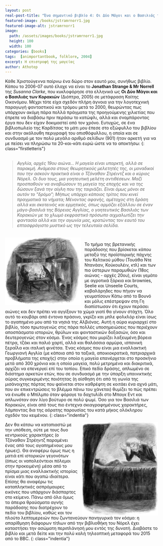 ```yaml
---
layout: post
real-post-title: "Ένα σημαντικό βιβλίο 4: Οι Δύο Μάγοι και ο Βασιλιάς των Κορακιών (Susanna Clarke)"
featured-image: /books/jstramrnorr1.jpg
featured-image-alt: jstramrnorr1
image:
  path: /assets/images/books/jstramrnorr1.jpg
  height: 100
  width: 100
categories: [books]
tags:  [animportantbook, folklore, 2004]
excerpt: Η επιστροφή της μαγείας
author: Athotep
---
```


Κάθε Χριστούγεννα παίρνω ένα δώρο στον εαυτό μου, συνήθως βιβλίο. Κάπου το 2006-07 αυτό έλαχε να είναι το **Jonathan Strange & Mr Norrell** της *Susanna Clarke*, που κυκλοφόρησε στα ελληνικά ως **Οι Δύο Μάγοι και ο Βασιλιάς των Κορακιών** (Διόπτρα, 2005) σε μετάφραση Καίτης Οικονόμου. Μέχρι τότε είχα σχεδόν πλήρη άγνοια για την λογοτεχνική παραγωγή φανταστικού και τρόμου μετά το 2000, θεωρώντας πως υπάρχουν ακόμη πάρα πολλά πράγματα της προηγούμενης χιλιετίας που έπρεπε να διαβάσω πριν περάσω το κατώφλι, αλλά και σνομπάροντας έργα που δεν είχαν δοκιμαστεί από τον χρόνο. Ευτυχώς, σε ένα βιβλιοπωλείο της Καρδίτσας το μάτι μου έπεσε στο εξώφυλλο του βιβλίου και στην ακόλουθη περιγραφή του οπισθόφυλλου, η οποία και σε συνδυασμό με τον πολύ μεγάλο αριθμό σελίδων (901) ήταν αρκετή για να με πείσει να πληρώσω τα 20-και-κάτι ευρώ ώστε να το αποκτήσω:
{: class="firstletteris"}  
<br>

>*Αγγλία, αρχές 19ου αιώνα... Η μαγεία είναι υπαρκτή, αλλά σε παρακμή. Ανάμεσα στους θεωρητικούς μελετητές της, οι μοναδικοί που την ασκούν πρακτικά είναι ο Τζόναθαν Στρέιντζ και ο κύριος Νόρελ. Οι δυο τους, μια γοητευτική μελέτη αντιθέσεων. Μαζί προσπαθούν να αναβιώσουν τη μαγεία της εποχής και να της δώσουν ξανά την αίγλη που της ταιριάζει. Είναι όμως μόνοι σε αυτόν το "δρόμο"; Μήπως υπάρχει κάποιος τρίτος που κινεί πραγματικά τα νήματα; Μένοντας αφανής, αμέτοχος στη δράση αλλά και σκοτεινός και ερμητικός, όπως αρμόζει εξάλλου σε έναν μάγο-βασιλιά της Βόρειας Αγγλίας, ο γοητευτικός Βασιλιάς των Κορακιών με το χλωμό εκφραστικό πρόσωπο αιχμαλωτίζει την φαντασία αλλά και την αγωνία μας, κρατώντας τον εαυτό του επτασφράγιστο μυστικό ως την τελευταία σελίδα.*  
<br>

<img align="left" src="/assets/images/books/jstramrnorr3.jpg" width='250' style="padding: 0px 12px 0px 0px" alt="jstramrnorr3">

Το τμήμα της βρετανικής παράδοσης που βρίσκεται κάπου μεταξύ της προϊστορικής πάχνης του Κελτικού μύθου (Τουάθα Ντε Ντανάαν, Κούκουλέιν, κτλ) και των πιο ύστερων παραμυθιών (18ος αιώνας - αρχές 20ου), είναι γεμάτο με αγροτικά ξόρκια και brownies, Seelie και Unseelie Courts, καβαλάρηδες που πήγαν να γευματίσουν Κάτω από το Βουνό και μόλις επέστρεψαν στη Γη διαπίστωσαν ότι έχουν περάσει αιώνες και δεν πρέπει να αγγίξουν το χώμα γιατί θα γίνουν στάχτη. Όλο αυτό το κουβάρι από έντονα πράσινο, γκρίζο και μπλε φολκλόρ είναι ίσως το αγαπημένο μου από τα νησιά της Αλβιόνας. Αυτή η αύρα κυριαρχεί στο βιβλίο, τόσο πρωτογενώς στις πάρα πολλές υποσημειώσεις που περιέχουν αποσπάσματα ιστοριών, θρύλων και φανταστικών δοξασιών, όσο και δευτερογενώς στον κόσμο. Ένας κόσμος που μυρίζει λαξευμένη βόρεια πέτρα, τζάκι και παλιό χαρτί, αλλά και θαλάσσια αρμύρα, ισπανική ξεραΐλα και ιταλική φινέτσα. Ένας κόσμος που είναι μια εναλλακτική Γεωργιανή Αγγλία (με κάποια από τα ταξικά, αποικιοκρατικά, πατριαρχικά προβλήματα της εποχής) στην οποία η μαγεία επανέρχεται στο προσκήνιο μετά από 300 χρόνια και η οποία μαγεία, πολύ μετρημένα και διακριτικά, αρχίζει να επενεργεί επί του τοπίου. Επικό πεδίο δράσης, απλωμένο σε διάστημα αρκετών ετών, που σε συνδυασμό με την ύπαρξη υπαινικτικής αύρας συγκεκριμένης ποιότητας (η αίσθηση ότι από τη γωνία της μισάνοιχτης πόρτας που φαίνεται στον καθρέφτη σε κοιτάει ένα αχνό μάτι, που αν επικεντρώσεις το βλέμμα πάνω του χάνεται) θυμίζει το πώς πρέπει να ένιωθε ο Μπίλμπο όταν φόραγε το δαχτυλίδι στο Μπαγκ Εντ και απλωνόταν σαν λίγο βούτυρο σε πολύ ψωμί. Όσο για τον Βασιλιά των Κορακιών, είναι από τους πιο έντεχνα σκιαγραφημένους χαρακτήρες, λάμποντας δια της αόρατης παρουσίας του κατά μήκος ολόκληρου σχεδόν του κειμένου.
{: class="indentia"}

<img align="right" src="/assets/images/books/jstramrnorr2.jpg" width='250' style="padding: 0px 0px 0px 12px" alt="jstramrnorr2">

Δεν θα κάτσω να καταπιαστώ με την υπόθεση, ούτε με τους δυο κεντρικούς χαρακτήρες (ο Τζόναθαν Στρέηντζ παραμένει ένας από τους αγαπημένους μου ήρωες). Θα αναφέρω όμως πως η ματιά επί ιστορικών γεγονότων (όπως οι ναπολεόντειοι πόλεμοι στην προκειμένη) μέσα από το πρίσμα μιας εναλλακτικής ιστορίας είναι κάτι που αγαπώ ιδιαίτερα. Επίσης θα αναφέρω τις καταπληκτικές ασπρόμαυρες εικόνες που υπάρχουν διάσπαρτες στο κείμενο. Πάνω από όλα όμως τα άπειρα θραύσματα αγνής παράδοσης που διατρέχουν το πεδίο του βιβλίου, καθώς και τον πλούτο λεπτομερειών που ζωντανεύουν πανηγυρικά τον κόσμο: η απαρίθμηση διάφορων τίτλων από την βιβλιοθήκη του Νόρελ έχει καταστήσει την ασώματη περιπλάνησή μου εντός της δυνατή.
Διαβάστε το βιβλίο και μετά δείτε και την πολύ καλή τηλεοπτική μεταφορά του 2015 από το BBC.
{: class="indentia"}
